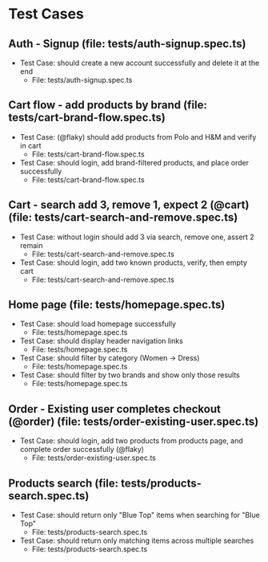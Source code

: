 # Test Cases

## Auth - Signup (file: tests/auth-signup.spec.ts)
- Test Case: should create a new account successfully and delete it at the end
  - File: tests/auth-signup.spec.ts

## Cart flow - add products by brand (file: tests/cart-brand-flow.spec.ts)
- Test Case: (@flaky) should add products from Polo and H&M and verify in cart
  - File: tests/cart-brand-flow.spec.ts
- Test Case: should login, add brand-filtered products, and place order successfully
  - File: tests/cart-brand-flow.spec.ts

## Cart - search add 3, remove 1, expect 2 (@cart) (file: tests/cart-search-and-remove.spec.ts)
- Test Case: without login should add 3 via search, remove one, assert 2 remain
  - File: tests/cart-search-and-remove.spec.ts
- Test Case: should login, add two known products, verify, then empty cart
  - File: tests/cart-search-and-remove.spec.ts

## Home page (file: tests/homepage.spec.ts)
- Test Case: should load homepage successfully
  - File: tests/homepage.spec.ts
- Test Case: should display header navigation links
  - File: tests/homepage.spec.ts
- Test Case: should filter by category (Women → Dress)
  - File: tests/homepage.spec.ts
- Test Case: should filter by two brands and show only those results
  - File: tests/homepage.spec.ts

## Order - Existing user completes checkout (@order) (file: tests/order-existing-user.spec.ts)
- Test Case: should login, add two products from products page, and complete order successfully (@flaky)
  - File: tests/order-existing-user.spec.ts

## Products search (file: tests/products-search.spec.ts)
- Test Case: should return only "Blue Top" items when searching for "Blue Top"
  - File: tests/products-search.spec.ts
- Test Case: should return only matching items across multiple searches
  - File: tests/products-search.spec.ts

